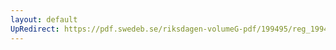 ```yaml
---
layout: default
UpRedirect: https://pdf.swedeb.se/riksdagen-volumeG-pdf/199495/reg_199495/reg_199495_0469.pdf
---
```

